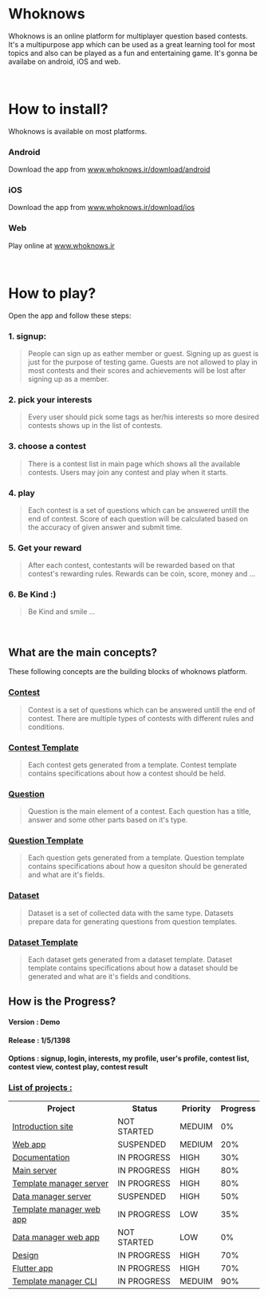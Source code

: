 # Whoknows
Whoknows is an online platform for multiplayer question based contests. It's a multipurpose app which can be used as a great learning tool for most topics and also can be played as a fun and entertaining game. It's gonna be availabe on android, iOS and web.

<br>

# How to install?
Whoknows is available on most platforms.

### Android
Download the app from www.whoknows.ir/download/android

### iOS
Download the app from www.whoknows.ir/download/ios

### Web
Play online at www.whoknows.ir

<br>

# How to play?
Open the app and follow these steps:

### 1. signup:
> People can sign up as eather member or guest. Signing up as guest is just for the purpose of testing game. Guests are not allowed to play in most contests and their scores and achievements will be lost after signing up as a member.

### 2. pick your interests
> Every user should pick some tags as her/his interests so more desired contests shows up in the list of contests.

### 3. choose a contest
> There is a contest list in main page which shows all the available contests. Users may join any contest and play when it starts.

### 4. play
> Each contest is a set of questions which can be answered untill the end of contest. Score of each question will be calculated based on the accuracy of given answer and submit time.

### 5. Get your reward
> After each contest, contestants will be rewarded based on that contest's rewarding rules. Rewards can be coin, score, money and ...

### 6. Be Kind :)
> Be Kind and smile ...

<br>

## What are the main concepts?
These following concepts are the building blocks of whoknows platform.

### [Contest](https://github.com/online6731/whoknows/blob/master/Contest.md)
> Contest is a set of questions which can be answered untill the end of contest. There are multiple types of contests with different rules and conditions.

### [Contest Template](https://github.com/online6731/whoknows/blob/master/Contest%20Template.md)
> Each contest gets generated from a template. Contest template contains specifications about how a contest should be held.

### [Question](https://github.com/online6731/whoknows/blob/master/Question.md)
> Question is the main element of a contest. Each question has a title, answer and some other parts based on it's type.

### [Question Template](https://github.com/online6731/whoknows/blob/master/Question%20Template.md)
> Each question gets generated from a template. Question template contains specifications about how a quesiton should be generated and what are it's fields.

### [Dataset](https://github.com/online6731/whoknows/blob/master/Dataset.md)
> Dataset is a set of collected data with the same type. Datasets prepare data for generating questions from question templates.

### [Dataset Template](https://github.com/online6731/whoknows/blob/master/Dataset%20Template.md)
> Each dataset gets generated from a dataset template. Dataset template contains specifications about how a dataset should be generated and what are it's fields and conditions.


## How is the Progress?

#### Version : Demo
#### Release : 1/5/1398
#### Options : signup, login, interests, my profile, user's profile, contest list, contest view, contest play, contest result

### <a href="https://github.com/online6731/whoknows/blob/master/Projects.md"> List of projects : </a>

<table>
  <tr>
    <th> Project </th>
    <th> Status </th>
    <th> Priority </th>
    <th> Progress </th>
  </tr>
  
  <tr>
    <td> <a href="www.github.com/online6731/whoknows-intro-web"> Introduction site </a> </td>
    <td> NOT STARTED </td>
    <td> MEDUIM </td>
    <td> 0% </td>
    
  </tr>
  
  <tr>
    <td> <a href="www.github.com/online6731/whoknows-web"> Web app </a> </td>
    <td> SUSPENDED </td>
    <td> MEDIUM </td>
    <td> 20% </td>
  </tr>
  
  <tr>
    <td> <a href="www.github.com/online6731/whoknows"> Documentation </a> </td>
    <td> IN PROGRESS </td>
    <td> HIGH </td>
    <td> 30% </td>
  </tr>
   
  <tr>
    <td> <a href="www.github.com/online6731/whoknwos-server"> Main server </a> </td>
    <td> IN PROGRESS </td>
    <td> HIGH </td>
    <td> 80% </td>
  </tr>
  
  <tr>
    <td> <a href="www.github.com/danialkeimasi/whoknows-template-manager"> Template manager server </a> </td>
    <td> IN PROGRESS </td>
    <td> HIGH </td>
    <td> 80% </td>
  </tr>
  
  <tr>
    <td> <a href="www.github.com/soroush-mim/whoknows-data-manager"> Data manager server </a> </td>
    <td> SUSPENDED </td>
    <td> HIGH </td>
    <td> 50% </td>
  </tr>
  
  <tr>
    <td> <a href="www.github.com/online6731/whoknows-template-manager-ui"> Template manager web app </a> </td>
    <td> IN PROGRESS </td>
    <td> LOW </td>
    <td> 35% </td>
  </tr>
  
  <tr>
    <td> <a href=""> Data manager web app </a> </td>
    <td> NOT STARTED </td>
    <td> LOW </td>
    <td> 0% </td>
  </tr>
  
  <tr>
    <td> <a href="www.github.com/efi77/guessit-design"> Design </a> </td>
    <td> IN PROGRESS </td>
    <td> HIGH </td>
    <td> 70% </td>
  </tr>
  
  <tr>
    <td> <a href="www.github.com/farhansn/guessit-flutter"> Flutter app </a> </td>
    <td> IN PROGRESS </td>
    <td> HIGH </td>
    <td> 70% </td>
  </tr>
  
  <tr>
    <td> <a href="www.github.com/danialkeimasi/whoknows-cli"> Template manager CLI </a> </td>
    <td> IN PROGRESS </td>
    <td> MEDUIM </td>
    <td> 90% </td>
  </tr>

</table>

